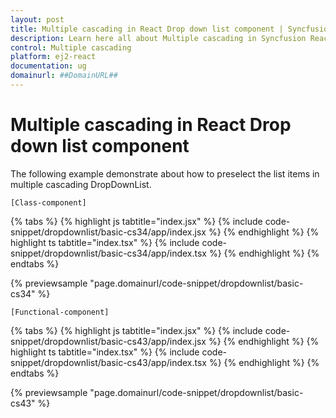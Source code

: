 ```yaml
---
layout: post
title: Multiple cascading in React Drop down list component | Syncfusion
description: Learn here all about Multiple cascading in Syncfusion React Drop down list component of Syncfusion Essential JS 2 and more.
control: Multiple cascading 
platform: ej2-react
documentation: ug
domainurl: ##DomainURL##
---
```


# Multiple cascading in React Drop down list component

The following example demonstrate about how to preselect the list items in multiple cascading DropDownList.

`[Class-component]`

{% tabs %}
{% highlight js tabtitle="index.jsx" %}
{% include code-snippet/dropdownlist/basic-cs34/app/index.jsx %}
{% endhighlight %}
{% highlight ts tabtitle="index.tsx" %}
{% include code-snippet/dropdownlist/basic-cs34/app/index.tsx %}
{% endhighlight %}
{% endtabs %}

 {% previewsample "page.domainurl/code-snippet/dropdownlist/basic-cs34" %}

 `[Functional-component]`

{% tabs %}
{% highlight js tabtitle="index.jsx" %}
{% include code-snippet/dropdownlist/basic-cs43/app/index.jsx %}
{% endhighlight %}
{% highlight ts tabtitle="index.tsx" %}
{% include code-snippet/dropdownlist/basic-cs43/app/index.tsx %}
{% endhighlight %}
{% endtabs %}

 {% previewsample "page.domainurl/code-snippet/dropdownlist/basic-cs43" %}